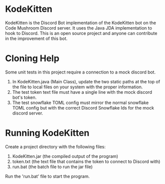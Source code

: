 # KodeKitten

KodeKitten is the Discord Bot implementation of the KodeKitten bot on the Code Mushroom Discord server. It uses the
Java JDA implementation to hook to Discord. This is an open source project and anyone can contribute in the improvement
of this bot.

# Cloning Help

Some unit tests in this project require a connection to a mock discord bot.

1. In KodeKitten.java (Main Class), update the two static paths at the top of the file to local files on your system
   with the proper information.
2. The test token text file must have a single line with the mock discord bot's token.
3. The test snowflake TOML config must mirror the normal snowflake TOML config but with the correct Discord Snowflake
   Ids for the mock discord server.

# Running KodeKitten

Create a project directory with the following files:

1. KodeKitten.jar (the compiled output of the program)
2. token.txt (the text file that contains the token to connect to Discord with)
3. run.bat (the batch file to run the jar file)

Run the 'run.bat' file to start the program.
